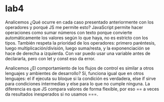 # lab4

Analicemos ¿Qué ocurre en cada caso presentado anteriormente con los operadores y porqué JS me permite esto?
JavaScript permite hacer operaciones como sumar números con texto porque convierte automáticamente los valores según lo que haya, no es estricto con los tipos. También respeta la prioridad de los operadores: primero paréntesis, luego multiplicación/división, luego suma/resta, y la exponenciación se hace de derecha a izquierda. Con var puedo usar una variable antes de declararla, pero con let y const eso da error.

Analicemos ¿El comportamiento de los flujos de control es similar a otros lenguajes y ambientes de desarrollo?
Sí, funciona igual que en otros lenguajes: el if ejecuta su bloque si la condición es verdadera, else if sirve para condiciones intermedias y else para lo que no cumple ninguna. La diferencia es que JS compara valores de forma flexible, por eso == a veces da resultados inesperados si no usamos ===.